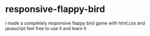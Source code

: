 # responsive-flappy-bird

i made a completely responsive flappy bird game with html,css and javascript feel free to use it and learn it
